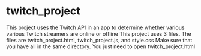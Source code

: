 # twitch_project
This project uses the Twitch API in an app to determine whether various  various Twitch streamers are online or offline
This project uses 3 files. The files are twitch_project.html, twitch_project.js, and style.css 
Make sure that you have all in the same directory. You just need to open twitch_project.html
